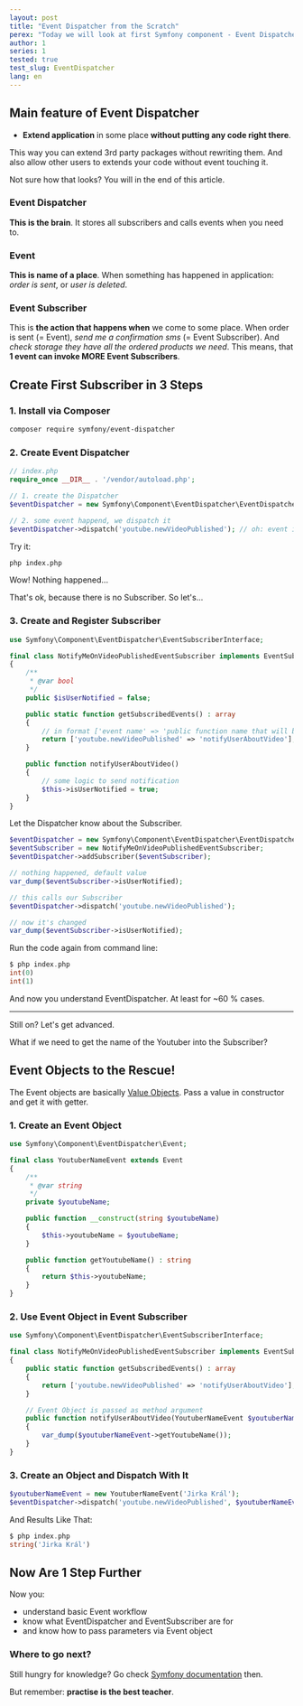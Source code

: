 ```yaml
---
layout: post
title: "Event Dispatcher from the Scratch"
perex: "Today we will look at first Symfony component - Event Dispatcher. Why should you start with it? It gives you flexibility, it is easy to understand and it helps you to write decoupled code."
author: 1
series: 1 
tested: true
test_slug: EventDispatcher
lang: en
---
```



## Main feature of Event Dispatcher 

- **Extend application** in some place **without putting any code right there**.

This way you can extend 3rd party packages without rewriting them. And also allow other users to extends your code without event touching it.

Not sure how that looks? You will in the end of this article.


### Event Dispatcher

**This is the brain**. It stores all subscribers and calls events when you need to. 


### Event

**This is name of a place**. When something has happened in application: *order is sent*, 
or *user is deleted*.     


### Event Subscriber

This is **the action that happens when** we come to some place. When order is sent (= Event), *send me a confirmation sms* (= Event Subscriber). And *check storage they have all the ordered products we need*. This means, that **1 event can invoke MORE Event Subscribers**.


## Create First Subscriber in 3 Steps 


### 1. Install via Composer

```bash
composer require symfony/event-dispatcher
```


### 2. Create Event Dispatcher

```php
// index.php
require_once __DIR__ . '/vendor/autoload.php';

// 1. create the Dispatcher
$eventDispatcher = new Symfony\Component\EventDispatcher\EventDispatcher;

// 2. some event happend, we dispatch it 
$eventDispatcher->dispatch('youtube.newVideoPublished'); // oh: event is just a string
```

Try it:

```bash
php index.php
```

Wow! Nothing happened...

That's ok, because there is no Subscriber. So let's...
 

### 3. Create and Register Subscriber

```php
use Symfony\Component\EventDispatcher\EventSubscriberInterface;

final class NotifyMeOnVideoPublishedEventSubscriber implements EventSubscriberInterface
{
    /**
     * @var bool
     */
    public $isUserNotified = false;

    public static function getSubscribedEvents() : array
    {
        // in format ['event name' => 'public function name that will be called']
        return ['youtube.newVideoPublished' => 'notifyUserAboutVideo'];
    }

    public function notifyUserAboutVideo()
    {
        // some logic to send notification
        $this->isUserNotified = true;
    }
}
```

Let the Dispatcher know about the Subscriber.

```php
$eventDispatcher = new Symfony\Component\EventDispatcher\EventDispatcher;
$eventSubscriber = new NotifyMeOnVideoPublishedEventSubscriber;
$eventDispatcher->addSubscriber($eventSubscriber);

// nothing happened, default value
var_dump($eventSubscriber->isUserNotified);

// this calls our Subscriber
$eventDispatcher->dispatch('youtube.newVideoPublished');

// now it's changed
var_dump($eventSubscriber->isUserNotified);
```

Run the code again from command line:

```php
$ php index.php
int(0)
int(1)
```

And now you understand EventDispatcher. At least for ~60 % cases. 

---

Still on? Let's get advanced.

What if we need to get the name of the Youtuber into the Subscriber?


## Event Objects to the Rescue!

The Event objects are basically [Value Objects](http://richardmiller.co.uk/2014/11/06/value-objects/). Pass a value in constructor and get it with getter.


### 1. Create an Event Object

```php
use Symfony\Component\EventDispatcher\Event;

final class YoutuberNameEvent extends Event
{
    /**
     * @var string
     */
    private $youtubeName;

    public function __construct(string $youtubeName)
    {
        $this->youtubeName = $youtubeName;
    }

    public function getYoutubeName() : string
    {
        return $this->youtubeName;
    }
}
```


### 2. Use Event Object in Event Subscriber

```php
use Symfony\Component\EventDispatcher\EventSubscriberInterface;

final class NotifyMeOnVideoPublishedEventSubscriber implements EventSubscriberInterface
{
    public static function getSubscribedEvents() : array
    {
        return ['youtube.newVideoPublished' => 'notifyUserAboutVideo'];
    }

    // Event Object is passed as method argument
    public function notifyUserAboutVideo(YoutuberNameEvent $youtuberNameEvent)
    {
        var_dump($youtuberNameEvent->getYoutubeName());    
    }
}
```


### 3. Create an Object and Dispatch With It

```php
$youtuberNameEvent = new YoutuberNameEvent('Jirka Král');
$eventDispatcher->dispatch('youtube.newVideoPublished', $youtuberNameEvent);
```

And Results Like That:

```php
$ php index.php
string('Jirka Král')
``` 


## Now Are 1 Step Further

Now you:

- understand basic Event workflow
- know what EventDispatcher and EventSubscriber are for
- and know how to pass parameters via Event object

### Where to go next?

Still hungry for knowledge? Go check [Symfony documentation](http://symfony.com/doc/current/components/event_dispatcher.html) then. 

But remember: **practise is the best teacher**.
